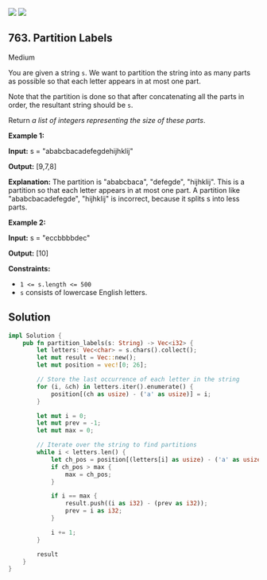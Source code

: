 [![](https://img.shields.io/github/stars/LeetCode-in-Rust/LeetCode-in-Rust?label=Stars&style=flat-square)](https://github.com/LeetCode-in-Rust/LeetCode-in-Rust)
[![](https://img.shields.io/github/forks/LeetCode-in-Rust/LeetCode-in-Rust?label=Fork%20me%20on%20GitHub%20&style=flat-square)](https://github.com/LeetCode-in-Rust/LeetCode-in-Rust/fork)

## 763\. Partition Labels

Medium

You are given a string `s`. We want to partition the string into as many parts as possible so that each letter appears in at most one part.

Note that the partition is done so that after concatenating all the parts in order, the resultant string should be `s`.

Return _a list of integers representing the size of these parts_.

**Example 1:**

**Input:** s = "ababcbacadefegdehijhklij"

**Output:** [9,7,8]

**Explanation:** The partition is "ababcbaca", "defegde", "hijhklij". This is a partition so that each letter appears in at most one part. A partition like "ababcbacadefegde", "hijhklij" is incorrect, because it splits s into less parts.

**Example 2:**

**Input:** s = "eccbbbbdec"

**Output:** [10]

**Constraints:**

*   `1 <= s.length <= 500`
*   `s` consists of lowercase English letters.

## Solution

```rust
impl Solution {
    pub fn partition_labels(s: String) -> Vec<i32> {
        let letters: Vec<char> = s.chars().collect();
        let mut result = Vec::new();
        let mut position = vec![0; 26];

        // Store the last occurrence of each letter in the string
        for (i, &ch) in letters.iter().enumerate() {
            position[(ch as usize) - ('a' as usize)] = i;
        }

        let mut i = 0;
        let mut prev = -1;
        let mut max = 0;

        // Iterate over the string to find partitions
        while i < letters.len() {
            let ch_pos = position[(letters[i] as usize) - ('a' as usize)];
            if ch_pos > max {
                max = ch_pos;
            }

            if i == max {
                result.push((i as i32) - (prev as i32));
                prev = i as i32;
            }

            i += 1;
        }

        result
    }
}
```